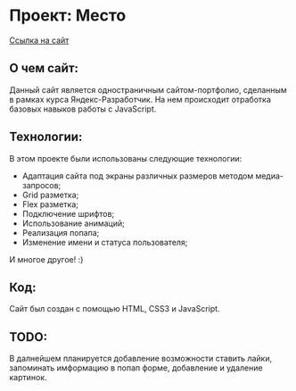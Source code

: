 # Проект: Место

[Ссылка на сайт](https://mrkiwinator.github.io/mesto/)

## О чем сайт:

Данный сайт является одностраничным сайтом-портфолио, сделанным в рамках курса Яндекс-Разработчик.
На нем происходит отработка базовых навыков работы с JavaScript.

## Технологии:

В этом проекте были использованы следующие технологии:

* Адаптация сайта под экраны различных размеров методом медиа-запросов;
* Grid разметка;
* Flex разметка;
* Подключение шрифтов;
* Использование анимаций;
* Реализация попапа;
* Изменение имени и статуса пользователя;

И многое другое! :)

## Код:

Сайт был создан с помощью HTML, CSS3 и JavaScript.

## TODO:

В далнейшем планируется добавление возможности ставить лайки, запоминать имформацию в попап форме, добавление и удаление картинок.
